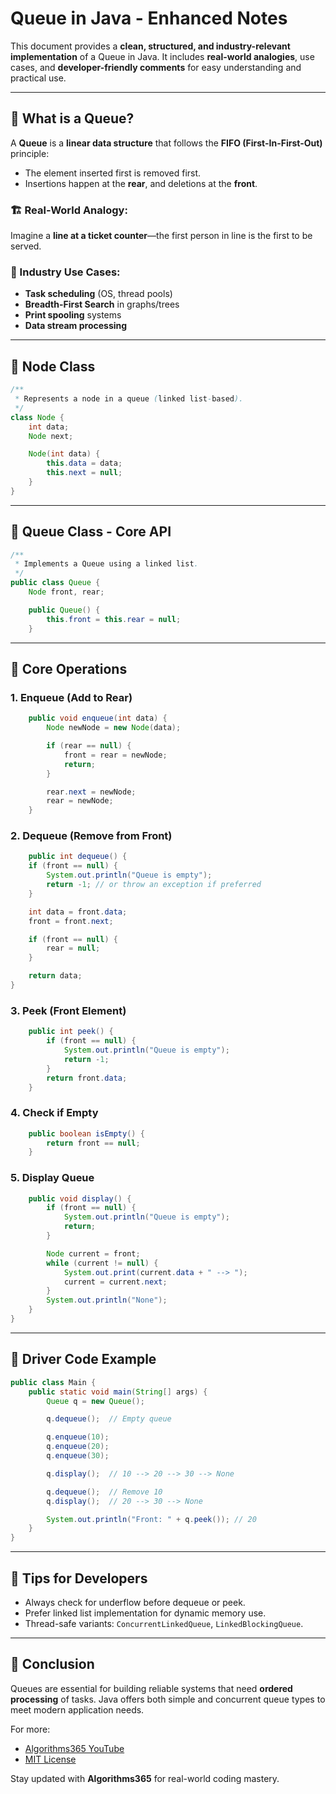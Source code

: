 # Queue in Java - Enhanced Notes

This document provides a **clean, structured, and industry-relevant implementation** of a Queue in Java. It includes **real-world analogies**, use cases, and **developer-friendly comments** for easy understanding and practical use.

---

## 🚀 What is a Queue?

A **Queue** is a **linear data structure** that follows the **FIFO (First-In-First-Out)** principle:
- The element inserted first is removed first.
- Insertions happen at the **rear**, and deletions at the **front**.

### 🏗️ Real-World Analogy:
Imagine a **line at a ticket counter**—the first person in line is the first to be served.

### 🧠 Industry Use Cases:
- **Task scheduling** (OS, thread pools)
- **Breadth-First Search** in graphs/trees
- **Print spooling** systems
- **Data stream processing**

---

## 🧱 Node Class
```java
/**
 * Represents a node in a queue (linked list-based).
 */
class Node {
    int data;
    Node next;

    Node(int data) {
        this.data = data;
        this.next = null;
    }
}
```

---

## 🧰 Queue Class - Core API
```java
/**
 * Implements a Queue using a linked list.
 */
public class Queue {
    Node front, rear;

    public Queue() {
        this.front = this.rear = null;
    }
```

---

## 🔧 Core Operations

### 1. Enqueue (Add to Rear)
```java
    public void enqueue(int data) {
        Node newNode = new Node(data);

        if (rear == null) {
            front = rear = newNode;
            return;
        }

        rear.next = newNode;
        rear = newNode;
    }
```

### 2. Dequeue (Remove from Front)
```java
    public int dequeue() {
    if (front == null) {
        System.out.println("Queue is empty");
        return -1; // or throw an exception if preferred
    }

    int data = front.data; 
    front = front.next;

    if (front == null) {
        rear = null;
    }

    return data;
}

```

### 3. Peek (Front Element)
```java
    public int peek() {
        if (front == null) {
            System.out.println("Queue is empty");
            return -1;
        }
        return front.data;
    }
```

### 4. Check if Empty
```java
    public boolean isEmpty() {
        return front == null;
    }
```

### 5. Display Queue
```java
    public void display() {
        if (front == null) {
            System.out.println("Queue is empty");
            return;
        }

        Node current = front;
        while (current != null) {
            System.out.print(current.data + " --> ");
            current = current.next;
        }
        System.out.println("None");
    }
}
```

---

## 🧪 Driver Code Example
```java
public class Main {
    public static void main(String[] args) {
        Queue q = new Queue();

        q.dequeue();  // Empty queue

        q.enqueue(10);
        q.enqueue(20);
        q.enqueue(30);

        q.display();  // 10 --> 20 --> 30 --> None

        q.dequeue();  // Remove 10
        q.display();  // 20 --> 30 --> None

        System.out.println("Front: " + q.peek()); // 20
    }
}
```

---

## 📌 Tips for Developers
- Always check for underflow before dequeue or peek.
- Prefer linked list implementation for dynamic memory use.
- Thread-safe variants: `ConcurrentLinkedQueue`, `LinkedBlockingQueue`.

---

## 📍 Conclusion

Queues are essential for building reliable systems that need **ordered processing** of tasks. Java offers both simple and concurrent queue types to meet modern application needs.

For more:
- [Algorithms365 YouTube](https://www.youtube.com/@algorithms365)
- [MIT License](https://opensource.org/licenses/MIT)

Stay updated with **Algorithms365** for real-world coding mastery.